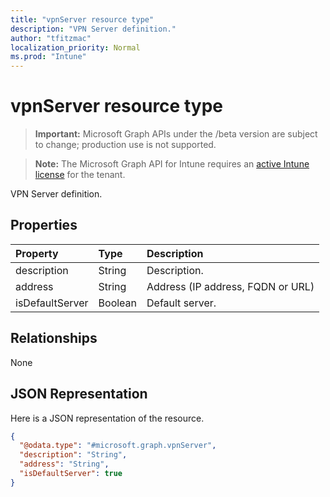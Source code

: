 ```yaml
---
title: "vpnServer resource type"
description: "VPN Server definition."
author: "tfitzmac"
localization_priority: Normal
ms.prod: "Intune"
---
```


# vpnServer resource type

> **Important:** Microsoft Graph APIs under the /beta version are subject to change; production use is not supported.

> **Note:** The Microsoft Graph API for Intune requires an [active Intune license](https://go.microsoft.com/fwlink/?linkid=839381) for the tenant.

VPN Server definition.

## Properties
|Property|Type|Description|
|:---|:---|:---|
|description|String|Description.|
|address|String|Address (IP address, FQDN or URL)|
|isDefaultServer|Boolean|Default server.|

## Relationships
None

## JSON Representation
Here is a JSON representation of the resource.
<!-- {
  "blockType": "resource",
  "@odata.type": "microsoft.graph.vpnServer"
}
-->
``` json
{
  "@odata.type": "#microsoft.graph.vpnServer",
  "description": "String",
  "address": "String",
  "isDefaultServer": true
}
```





